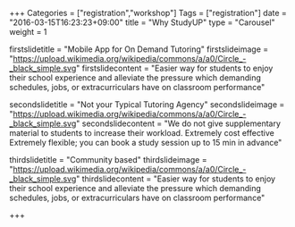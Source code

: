 +++
Categories = ["registration","workshop"]
Tags = ["registration"]
date = "2016-03-15T16:23:23+09:00"
title = "Why StudyUP"
type = "Carousel"
weight = 1

firstslidetitle = "Mobile App for On Demand Tutoring"
firstslideimage = "https://upload.wikimedia.org/wikipedia/commons/a/a0/Circle_-_black_simple.svg"
firstslidecontent = "Easier way for students to enjoy their school experience and alleviate the pressure which demanding schedules, jobs, or extracurriculars have on classroom performance"

secondslidetitle = "Not your Typical Tutoring Agency"
secondslideimage = "https://upload.wikimedia.org/wikipedia/commons/a/a0/Circle_-_black_simple.svg"
secondslidecontent = "We do not give supplementary material to students to increase their workload. Extremely cost effective Extremely flexible; you can book a study session up to 15 min in advance"

thirdslidetitle = "Community based"
thirdslideimage = "https://upload.wikimedia.org/wikipedia/commons/a/a0/Circle_-_black_simple.svg"
thirdslidecontent = "Easier way for students to enjoy their school experience and alleviate the pressure which demanding schedules, jobs, or extracurriculars have on classroom performance"

+++
